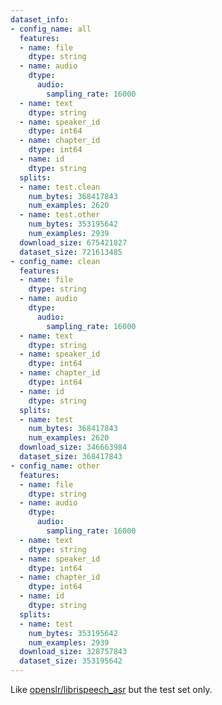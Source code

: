 ```yaml
---
dataset_info:
- config_name: all
  features:
  - name: file
    dtype: string
  - name: audio
    dtype:
      audio:
        sampling_rate: 16000
  - name: text
    dtype: string
  - name: speaker_id
    dtype: int64
  - name: chapter_id
    dtype: int64
  - name: id
    dtype: string
  splits:
  - name: test.clean
    num_bytes: 368417843
    num_examples: 2620
  - name: test.other
    num_bytes: 353195642
    num_examples: 2939
  download_size: 675421827
  dataset_size: 721613485
- config_name: clean
  features:
  - name: file
    dtype: string
  - name: audio
    dtype:
      audio:
        sampling_rate: 16000
  - name: text
    dtype: string
  - name: speaker_id
    dtype: int64
  - name: chapter_id
    dtype: int64
  - name: id
    dtype: string
  splits:
  - name: test
    num_bytes: 368417843
    num_examples: 2620
  download_size: 346663984
  dataset_size: 368417843
- config_name: other
  features:
  - name: file
    dtype: string
  - name: audio
    dtype:
      audio:
        sampling_rate: 16000
  - name: text
    dtype: string
  - name: speaker_id
    dtype: int64
  - name: chapter_id
    dtype: int64
  - name: id
    dtype: string
  splits:
  - name: test
    num_bytes: 353195642
    num_examples: 2939
  download_size: 328757843
  dataset_size: 353195642
---
```


Like [openslr/librispeech_asr](https://huggingface.co/datasets/openslr/librispeech_asr) but the test set only.
